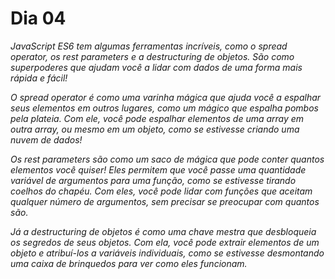 # Dia 04

_JavaScript ES6 tem algumas ferramentas incríveis, como o spread operator, os rest parameters e a destructuring de objetos. São como superpoderes que ajudam você a lidar com dados de uma forma mais rápida e fácil!_

_O spread operator é como uma varinha mágica que ajuda você a espalhar seus elementos em outros lugares, como um mágico que espalha pombos pela plateia. Com ele, você pode espalhar elementos de uma array em outra array, ou mesmo em um objeto, como se estivesse criando uma nuvem de dados!_

_Os rest parameters são como um saco de mágica que pode conter quantos elementos você quiser! Eles permitem que você passe uma quantidade variável de argumentos para uma função, como se estivesse tirando coelhos do chapéu. Com eles, você pode lidar com funções que aceitam qualquer número de argumentos, sem precisar se preocupar com quantos são._

_Já a destructuring de objetos é como uma chave mestra que desbloqueia os segredos de seus objetos. Com ela, você pode extrair elementos de um objeto e atribuí-los a variáveis individuais, como se estivesse desmontando uma caixa de brinquedos para ver como eles funcionam._